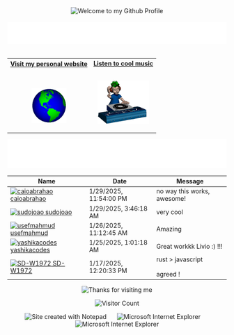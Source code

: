 <!-- "Hero" Header -->
<div align="center">
  <img src="https://github.com/BrunnerLivio/brunnerlivio/blob/master/images/welcome.png?raw=true" style="max-width: 100%;" alt="Welcome to my Github Profile" />
  <br />
  <br />
  <img height="50" alt="My Name is Suraj and I like Node.js" src="images/personal_note.svg" />
  <br />
  <br />

</div>

<!-- Social -->
<table width="100%" align="center">
<tr>
<td align="center">
<a href="https://brunnerliv.io">
<strong>Visit my personal website </strong>
<br />
<br />
<br />

<p>

<img alt="Globe" height="80" src="images/globe.gif">
</a>
</p>

</td>


<td align="center">
<a href="https://www.youtube.com/watch?v=3YxaaGgTQYM&ab_channel=EvanescenceVEVO">
<strong>Listen to cool music</strong>
<br />
<br />


<p>
<img height="100" alt="Music" src="images/music.gif"> 
</a>
</p>

</td>
</tr>
</table>

<div align="center">
<a href="https://github.com/BrunnerLivio/brunnerlivio/issues/62#issuecomment-new"><img src="images/guestbook.svg"></a> 
</div>

<!-- Guestbook -->
| Name | Date | Message |
|---|---|---|
| <a href="https://github.com/caioabrahao"><img width="24" src="https://avatars.githubusercontent.com/u/124058798?s=24&u=aaaa32650e3523dc0b9d9e17cdf91718023570e7&v=4" alt="caioabrahao" /> caioabrahao</a> |1/29/2025, 11:54:00 PM|no way this works, awesome!|
| <a href="https://github.com/sudojoao"><img width="24" src="https://avatars.githubusercontent.com/u/162704766?s=24&u=3e86b664f79343e05d087196302d60013beadea1&v=4" alt="sudojoao" /> sudojoao</a> |1/29/2025, 3:46:18 AM|very cool|
| <a href="https://github.com/usefmahmud"><img width="24" src="https://avatars.githubusercontent.com/u/129234471?s=24&u=298677447c3161407de316a54ee02923ab558bcc&v=4" alt="usefmahmud" /> usefmahmud</a> |1/26/2025, 11:12:45 AM|Amazing|
| <a href="https://github.com/yashikacodes"><img width="24" src="https://avatars.githubusercontent.com/u/133915106?s=24&u=6c272318e800ffa334bca7a72ccdd0c9e0a20c97&v=4" alt="yashikacodes" /> yashikacodes</a> |1/25/2025, 1:01:18 AM|Great workkk Livio :) !!!|
| <a href="https://github.com/SD-W1972"><img width="24" src="https://avatars.githubusercontent.com/u/93013194?s=24&u=e1679b57f898b987a356ffcd3f50223282c75d8d&v=4" alt="SD-W1972" /> SD-W1972</a> |1/17/2025, 12:20:33 PM|rust > javascript<br /><br />agreed !|
<!-- /Guestbook -->

<!-- Footer -->

<div align="center">

<img height="120" alt="Thanks for visiting me" width="100%" src="https://raw.githubusercontent.com/BrunnerLivio/brunnerlivio/master/images/marquee.svg" />
<br />

![Visitor Count](https://profile-counter.glitch.me/brunnerlivio/count.svg)


<img src="https://raw.githubusercontent.com/BrunnerLivio/brunnerlivio/master/images/notepad.gif" alt="Site created with Notepad" height="30" />
<!-- "margin-right: whatever;" -->
<span>&nbsp;&nbsp;&nbsp;&nbsp;</span>  
<img src="https://raw.githubusercontent.com/BrunnerLivio/brunnerlivio/master/images/ie_logo.gif" alt="Microsoft Internet Explorer" />
<span>&nbsp;&nbsp;&nbsp;&nbsp;</span>  
<img src="https://raw.githubusercontent.com/BrunnerLivio/brunnerlivio/master/images/noframes.gif" alt="Microsoft Internet Explorer" />

</div>
